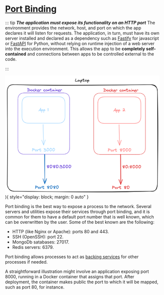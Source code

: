 # [Port Binding](https://12factor.net/port-binding)

::: tip ***The application must expose its functionality on an HTTP port***
The environment provides the network, host, and port on which the app declares it will listen for requests. The application, in turn, must have its own server installed and declared as a dependency such as [Fastify](https://fastify.dev/) for javascript or [FastAPI](https://fastapi.tiangolo.com/) for Python, without relying on runtime injection of a web server into the execution environment. This allows the app to be **completely self-contained** and connections between apps to be controlled external to the code.

:::
<br>

![Port Binding](../assets/port_binding.png)){ style="display: block; margin: 0 auto" }

Port binding is the best way to expose a process to the network. Several servers and utilities expose their services through port binding, and it is common for them to have a default port number that is well known, which can be overwritten by the user. Some of the best known are the following:

- HTTP (like Nginx or Apache): ports 80 and 443.
- SSH (OpenSSH): port 22.
- MongoDb satabases: 27017.
- Redis servers: 6379.

Port binding allows processes to act as [backing services](./04-backing-services.md) for other processes if needed.

A straightforward illustration might involve an application exposing port 8000, running in a Docker container that assigns that port. After deployment, the container makes public the port to which it will be mapped, such as port 80, for instance.
